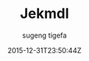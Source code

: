 ---
title: "Jekmdl"
github: https://github.com/tigefa4u/jekmdl
demo: http://tigefa4u.github.io/jekmdl/
author: sugeng tigefa

ssg:
  - Jekyll
cms:
  - No Cms
date: 2015-12-31T23:50:44Z
github_branch: gh-pages
stale: true
---